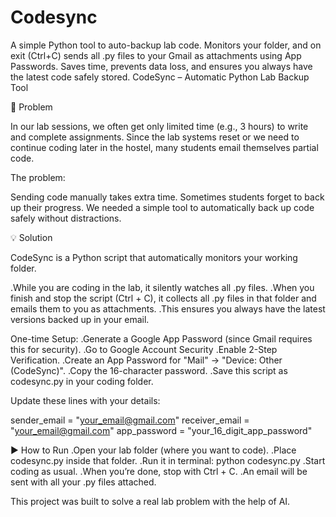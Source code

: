 # Codesync
A simple Python tool to auto-backup lab code. Monitors your folder, and on exit (Ctrl+C) sends all .py files to your Gmail as attachments using App Passwords. Saves time, prevents data loss, and ensures you always have the latest code safely stored.
CodeSync – Automatic Python Lab Backup Tool


📌 Problem

In our lab sessions, we often get only limited time (e.g., 3 hours) to write and complete assignments.
Since the lab systems reset or we need to continue coding later in the hostel, many students email themselves partial code.

The problem:

Sending code manually takes extra time.
Sometimes students forget to back up their progress.
We needed a simple tool to automatically back up code safely without distractions.

💡 Solution

CodeSync is a Python script that automatically monitors your working folder.

.While you are coding in the lab, it silently watches all .py files.
.When you finish and stop the script (Ctrl + C), it collects all .py files in that folder and emails them to you as attachments.
.This ensures you always have the latest versions backed up in your email.

One-time Setup:
.Generate a Google App Password (since Gmail requires this for security).
.Go to Google Account Security
.Enable 2-Step Verification.
.Create an App Password for "Mail" → "Device: Other (CodeSync)".
.Copy the 16-character password.
.Save this script as codesync.py in your coding folder.

Update these lines with your details:

sender_email = "your_email@gmail.com"
receiver_email = "your_email@gmail.com"
app_password = "your_16_digit_app_password"

▶️ How to Run
.Open your lab folder (where you want to code).
.Place codesync.py inside that folder.
.Run it in terminal:
    python codesync.py
.Start coding as usual.
.When you’re done, stop with Ctrl + C.
.An email will be sent with all your .py files attached.


This project was built to solve a real lab problem with the help of AI.


